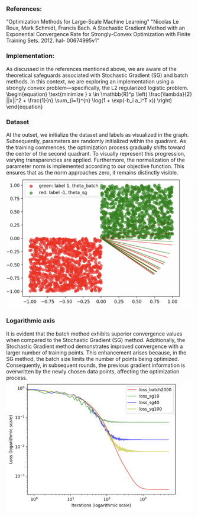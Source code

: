 ### References:
"Optimization Methods for Large-Scale Machine Learning"
"Nicolas Le Roux, Mark Schmidt, Francis Bach. A Stochastic Gradient Method with an Exponential Convergence Rate for Strongly-Convex Optimization with Finite Training Sets. 2012. hal- 00674995v1"

### Implementation:
As discussed in the references mentioned above, we are aware of the theoretical safeguards associated with Stochastic Gradient (SG) and batch methods. In this context, we are exploring an implementation using a strongly convex problem—specifically, the L2 regularized logistic problem.
\begin{equation}
\text{minimize } x \in \mathbb{R}^p \left( \frac{\lambda}{2} ||x||^2 + \frac{1}{n} \sum_{i=1}^{n} \log(1 + \exp(-b_i a_i^T x)) \right)
\end{equation}

### Dataset 
At the outset, we initialize the dataset and labels as visualized in the graph. Subsequently, parameters are randomly initialized within the quadrant. As the training commences, the optimization process gradually shifts toward the center of the second quadrant. To visually represent this progression, varying transparencies are applied. Furthermore, the normalization of the parameter norm is implemented according to our objective function. This ensures that as the norm approaches zero, it remains distinctly visible.
![Lid-Driven](./image/data_distribution_searching_process.png)

### Logarithmic axis
It is evident that the batch method exhibits superior convergence values when compared to the Stochastic Gradient (SG) method. Additionally, the Stochastic Gradient method demonstrates improved convergence with a larger number of training points. This enhancement arises because, in the SG method, the batch size limits the number of points being optimized. Consequently, in subsequent rounds, the previous gradient information is overwritten by the newly chosen data points, affecting the optimization process.
![Lid-Driven](./image/loss.png)


